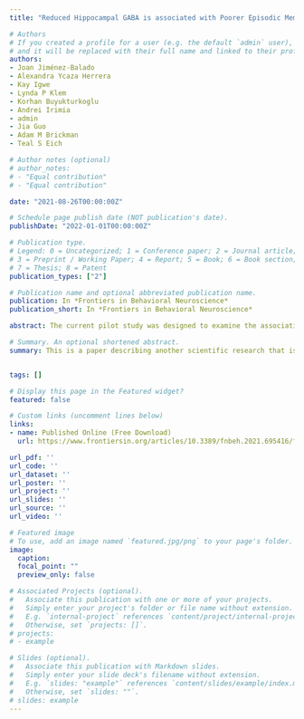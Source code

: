 ```yaml
---
title: "Reduced Hippocampal GABA is associated with Poorer Episodic Memory in Healthy Older Women: A Pilot Study"

# Authors
# If you created a profile for a user (e.g. the default `admin` user), write the username (folder name) here 
# and it will be replaced with their full name and linked to their profile.
authors:
- Joan Jiménez-Balado
- Alexandra Ycaza Herrera
- Kay Igwe
- Lynda P Klem
- Korhan Buyukturkoglu
- Andrei Irimia
- admin
- Jia Guo
- Adam M Brickman
- Teal S Eich

# Author notes (optional)
# author_notes:
# - "Equal contribution"
# - "Equal contribution"

date: "2021-08-26T00:00:00Z"

# Schedule page publish date (NOT publication's date).
publishDate: "2022-01-01T00:00:00Z"

# Publication type.
# Legend: 0 = Uncategorized; 1 = Conference paper; 2 = Journal article;
# 3 = Preprint / Working Paper; 4 = Report; 5 = Book; 6 = Book section;
# 7 = Thesis; 8 = Patent
publication_types: ["2"]

# Publication name and optional abbreviated publication name.
publication: In *Frontiers in Behavioral Neuroscience*
publication_short: In *Frontiers in Behavioral Neuroscience*

abstract: The current pilot study was designed to examine the association between hippocampal γ-aminobutyric acid (GABA+) concentration and episodic memory in older individuals, as well as the impact of two major risk factors for Alzheimer's disease — female sex and Apolipoprotein ε4 (ApoE ε4) genotype — on this relationship.

# Summary. An optional shortened abstract.
summary: This is a paper describing another scientific research that is largely helped by JET.


tags: []

# Display this page in the Featured widget?
featured: false

# Custom links (uncomment lines below)
links:
- name: Published Online (Free Download)
  url: https://www.frontiersin.org/articles/10.3389/fnbeh.2021.695416/full?fbclid=IwAR0uveoiJgfzB4fYRuoqkfhZo60oLhwpTVXZ8mwA9EvqklAHMF-qVbp5I34

url_pdf: ''
url_code: ''
url_dataset: ''
url_poster: ''
url_project: ''
url_slides: ''
url_source: ''
url_video: ''

# Featured image
# To use, add an image named `featured.jpg/png` to your page's folder. 
image:
  caption:
  focal_point: ""
  preview_only: false

# Associated Projects (optional).
#   Associate this publication with one or more of your projects.
#   Simply enter your project's folder or file name without extension.
#   E.g. `internal-project` references `content/project/internal-project/index.md`.
#   Otherwise, set `projects: []`.
# projects:
# - example

# Slides (optional).
#   Associate this publication with Markdown slides.
#   Simply enter your slide deck's filename without extension.
#   E.g. `slides: "example"` references `content/slides/example/index.md`.
#   Otherwise, set `slides: ""`.
# slides: example
---
```


<!-- {{% callout note %}}
Click the *Cite* button above to demo the feature to enable visitors to import publication metadata into their reference management software.
{{% /callout %}}

{{% callout note %}}
Create your slides in Markdown - click the *Slides* button to check out the example.
{{% /callout %}} -->

<!-- Supplementary notes can be added here, including [code, math, and images](https://wowchemy.com/docs/writing-markdown-latex/). -->
